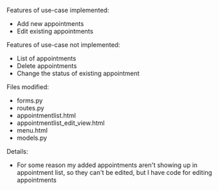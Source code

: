 Features of use-case implemented:
- Add new appointments
- Edit existing appointments

Features of use-case not implemented:
- List of appointments
- Delete appointments
- Change the status of existing appointment


Files modified:
- forms.py
- routes.py
- appointmentlist.html
- appointmentlist_edit_view.html
- menu.html
- models.py

Details:
- For some reason my added appointments aren't showing up in appointment list,
so they can't be edited, but I have code for editing appointments